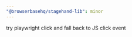 ```yaml
---
"@browserbasehq/stagehand-lib": minor
---
```


try playwright click and fall back to JS click event
